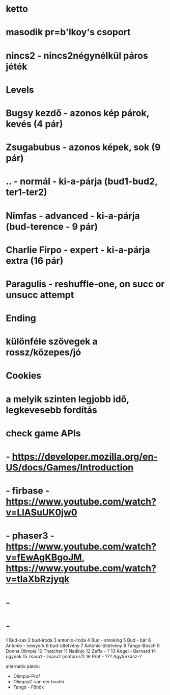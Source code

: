  # ketto
# masodik pr=b'lkoy's csoport
# nincs2 - nincs2négynélkül páros jéték

# Levels
#   Bugsy kezdő - azonos kép párok, kevés (4 pár)
#   Zsugabubus - azonos képek, sok (9 pár)
#   ..    - normál - ki-a-párja (bud1-bud2, ter1-ter2)
#   Nimfas - advanced - ki-a-párja (bud-terence - 9 pár)
#   Charlie Firpo - expert - ki-a-párja extra (16 pár)
#   Paragulis - reshuffle-one, on succ or unsucc attempt
#
# Ending
#   különféle szövegek a rossz/közepes/jó
# Cookies
#   a melyik szinten legjobb idő, legkevesebb fordítás
# check game APIs
#  - https://developer.mozilla.org/en-US/docs/Games/Introduction
#  - firbase - https://www.youtube.com/watch?v=LlASuUK0jw0
#  - phaser3 - https://www.youtube.com/watch?v=fEwAgKBgoJM, https://www.youtube.com/watch?v=tIaXbRzjyqk
#  - 
#  - 

1 Bud-sax
2 bud-iroda
3 antonio-iroda
4 Bud - smoking 
5 Bud - bár
6 Antonio - newyork
6 bud-ültetvény
7 Antonio-ültetvény
8 Tango-Bosch
9 Donna Olimpia
10 Thatcher
11 Nadinjo
12 Zeffa - ?
13 Angel - Bernard
14 ügynök
15 zsaru1 - zsaru2 (motoros?)
16 Prof - ??? Agyturkász-?


alternatív párok: 
- Olimpia-Prof
- Olimpia2-van der boshh
- Tangó - Főnök
